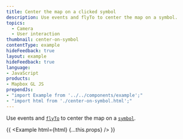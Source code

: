 ```yaml
---
title: Center the map on a clicked symbol
description: Use events and flyTo to center the map on a symbol.
topics:
  - Camera
  - User interaction
thumbnail: center-on-symbol
contentType: example
hideFeedback: true
layout: example
hideFeedback: true
language:
- JavaScript
products:
- Mapbox GL JS
prependJs:
- "import Example from '../../components/example';"
- "import html from './center-on-symbol.html';"
---
```


Use events and [`flyTo`](https://maplibre.org/maplibre-gl-js-docs/api/map/#map#flyto) to center the map on a [`symbol`](https://maplibre.org/maplibre-gl-js-docs/style-spec/layers/#symbol).

{{ <Example html={html} {...this.props} /> }}
